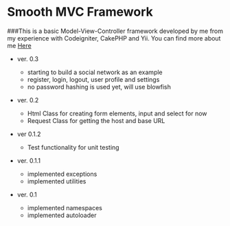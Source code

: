 Smooth MVC Framework
====================

###This is a basic Model-View-Controller framework developed by me from my experience with Codeigniter, CakePHP and Yii.
You can find more about me [Here](http://robertgabriel.ro)

* ver. 0.3
    * starting to build a social network as an example
    * register, login, logout, user profile and settings
    * no password hashing is used yet, will use blowfish

* ver. 0.2
    * Html Class for creating form elements, input and select for now
    * Request Class for getting the host and base URL

* ver 0.1.2
    * Test functionality for unit testing

* ver. 0.1.1
    * implemented exceptions
    * implemented utilities


* ver. 0.1
    * implemented namespaces
    * implemented autoloader